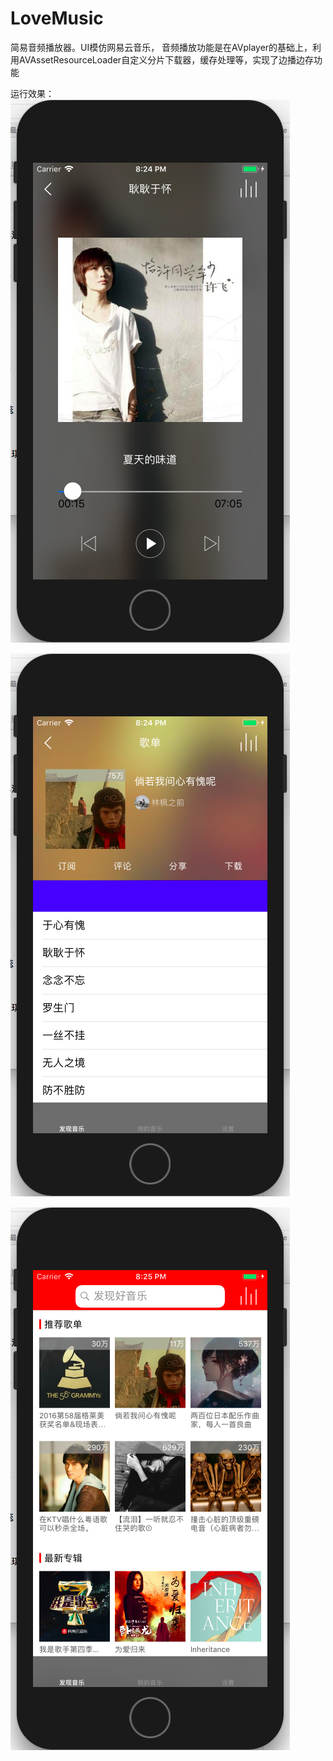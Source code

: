 # LoveMusic
简易音频播放器。UI模仿网易云音乐，
音频播放功能是在AVplayer的基础上，利用AVAssetResourceLoader自定义分片下载器，缓存处理等，实现了边播边存功能

运行效果：
![image](https://github.com/GithubXkw1573/LoveMusic/blob/master/run_pics/QQ20180116-202424.png)

![image](https://github.com/GithubXkw1573/LoveMusic/blob/master/run_pics/QQ20180116-202449.png)

![image](https://github.com/GithubXkw1573/LoveMusic/blob/master/run_pics/QQ20180116-202509.png)